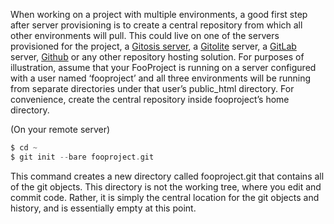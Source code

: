 When working on a project with multiple environments, a good first step after server provisioning is to create a central repository from which all other environments will pull. This could live on one of the servers provisioned for the project, a [Gitosis server](http://scie.nti.st/2007/11/14/hosting-git-repositories-the-easy-and-secure-way), a [Gitolite](https://github.com/sitaramc/gitolite) server, a [GitLab](https://about.gitlab.com/) server, [Github](http://github.com/) or any other repository hosting solution. For purposes of illustration, assume that your FooProject is running on a server configured with a user named ‘fooproject’ and all three environments will be running from separate directories under that user’s public\_html directory. For convenience, create the central repository inside fooproject’s home directory.

(On your remote server)

```php
$ cd ~
$ git init --bare fooproject.git

```

This command creates a new directory called fooproject.git that contains all of the git objects. This directory is not the working tree, where you edit and commit code. Rather, it is simply the central location for the git objects and history, and is essentially empty at this point.